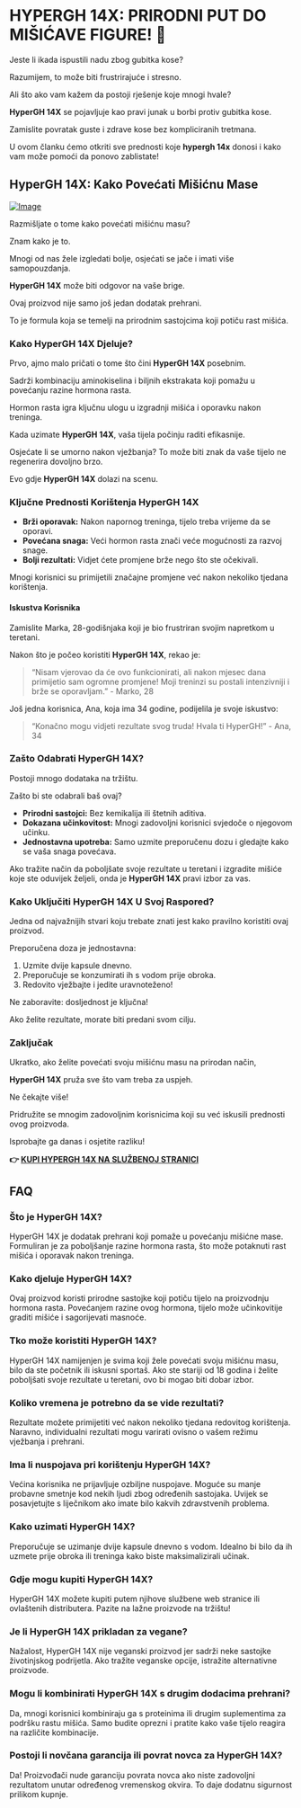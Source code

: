 # HYPERGH 14X: PRIRODNI PUT DO MIŠIĆAVE FIGURE! 💪

Jeste li ikada ispustili nadu zbog gubitka kose? 

Razumijem, to može biti frustrirajuće i stresno. 

Ali što ako vam kažem da postoji rješenje koje mnogi hvale? 

**HyperGH 14X** se pojavljuje kao pravi junak u borbi protiv gubitka kose. 

Zamislite povratak guste i zdrave kose bez kompliciranih tretmana. 

U ovom članku ćemo otkriti sve prednosti koje **hypergh 14x** donosi i kako vam može pomoći da ponovo zablistate!

## HyperGH 14X: Kako Povećati Mišićnu Mase

[![Image](https://www2.sellhealth.com/111/hypergh14x_2_3.png)](https://gchaffi.com/zaHOPNaw)

Razmišljate o tome kako povećati mišićnu masu? 

Znam kako je to. 

Mnogi od nas žele izgledati bolje, osjećati se jače i imati više samopouzdanja.

**HyperGH 14X** može biti odgovor na vaše brige.

Ovaj proizvod nije samo još jedan dodatak prehrani. 

To je formula koja se temelji na prirodnim sastojcima koji potiču rast mišića.

### Kako HyperGH 14X Djeluje?

Prvo, ajmo malo pričati o tome što čini **HyperGH 14X** posebnim.

Sadrži kombinaciju aminokiselina i biljnih ekstrakata koji pomažu u povećanju razine hormona rasta. 

Hormon rasta igra ključnu ulogu u izgradnji mišića i oporavku nakon treninga.

Kada uzimate **HyperGH 14X**, vaša tijela počinju raditi efikasnije.

Osjećate li se umorno nakon vježbanja? To može biti znak da vaše tijelo ne regenerira dovoljno brzo. 

Evo gdje **HyperGH 14X** dolazi na scenu. 

### Ključne Prednosti Korištenja HyperGH 14X

- **Brži oporavak:** Nakon napornog treninga, tijelo treba vrijeme da se oporavi. 
- **Povećana snaga:** Veći hormon rasta znači veće mogućnosti za razvoj snage.
- **Bolji rezultati:** Vidjet ćete promjene brže nego što ste očekivali.
  
Mnogi korisnici su primijetili značajne promjene već nakon nekoliko tjedana korištenja.

#### Iskustva Korisnika

Zamislite Marka, 28-godišnjaka koji je bio frustriran svojim napretkom u teretani. 

Nakon što je počeo koristiti **HyperGH 14X**, rekao je:

> “Nisam vjerovao da će ovo funkcionirati, ali nakon mjesec dana primijetio sam ogromne promjene! Moji treninzi su postali intenzivniji i brže se oporavljam.” - Marko, 28

Još jedna korisnica, Ana, koja ima 34 godine, podijelila je svoje iskustvo:

> “Konačno mogu vidjeti rezultate svog truda! Hvala ti HyperGH!” - Ana, 34

### Zašto Odabrati HyperGH 14X?

Postoji mnogo dodataka na tržištu. 

Zašto bi ste odabrali baš ovaj?

- **Prirodni sastojci:** Bez kemikalija ili štetnih aditiva.
- **Dokazana učinkovitost:** Mnogi zadovoljni korisnici svjedoče o njegovom učinku.
- **Jednostavna upotreba:** Samo uzmite preporučenu dozu i gledajte kako se vaša snaga povećava.

Ako tražite način da poboljšate svoje rezultate u teretani i izgradite mišiće koje ste oduvijek željeli, onda je **HyperGH 14X** pravi izbor za vas.

### Kako Uključiti HyperGH 14X U Svoj Raspored?

Jedna od najvažnijih stvari koju trebate znati jest kako pravilno koristiti ovaj proizvod. 

Preporučena doza je jednostavna:

1. Uzmite dvije kapsule dnevno.
2. Preporučuje se konzumirati ih s vodom prije obroka.
3. Redovito vježbajte i jedite uravnoteženo!

Ne zaboravite: dosljednost je ključna!

Ako želite rezultate, morate biti predani svom cilju.

### Zaključak

Ukratko, ako želite povećati svoju mišićnu masu na prirodan način,

**HyperGH 14X** pruža sve što vam treba za uspjeh.

Ne čekajte više!

Pridružite se mnogim zadovoljnim korisnicima koji su već iskusili prednosti ovog proizvoda.

Isprobajte ga danas i osjetite razliku!



**👉 [KUPI HYPERGH 14X NA SLUŽBENOJ STRANICI](https://gchaffi.com/zaHOPNaw)**

## FAQ

### Što je HyperGH 14X?
HyperGH 14X je dodatak prehrani koji pomaže u povećanju mišićne mase. Formuliran je za poboljšanje razine hormona rasta, što može potaknuti rast mišića i oporavak nakon treninga.

### Kako djeluje HyperGH 14X?
Ovaj proizvod koristi prirodne sastojke koji potiču tijelo na proizvodnju hormona rasta. Povećanjem razine ovog hormona, tijelo može učinkovitije graditi mišiće i sagorijevati masnoće.

### Tko može koristiti HyperGH 14X?
HyperGH 14X namijenjen je svima koji žele povećati svoju mišićnu masu, bilo da ste početnik ili iskusni sportaš. Ako ste stariji od 18 godina i želite poboljšati svoje rezultate u teretani, ovo bi mogao biti dobar izbor.

### Koliko vremena je potrebno da se vide rezultati?
Rezultate možete primijetiti već nakon nekoliko tjedana redovitog korištenja. Naravno, individualni rezultati mogu varirati ovisno o vašem režimu vježbanja i prehrani.

### Ima li nuspojava pri korištenju HyperGH 14X?
Većina korisnika ne prijavljuje ozbiljne nuspojave. Moguće su manje probavne smetnje kod nekih ljudi zbog određenih sastojaka. Uvijek se posavjetujte s liječnikom ako imate bilo kakvih zdravstvenih problema.

### Kako uzimati HyperGH 14X?
Preporučuje se uzimanje dvije kapsule dnevno s vodom. Idealno bi bilo da ih uzmete prije obroka ili treninga kako biste maksimalizirali učinak.

### Gdje mogu kupiti HyperGH 14X?
HyperGH 14X možete kupiti putem njihove službene web stranice ili ovlaštenih distributera. Pazite na lažne proizvode na tržištu!

### Je li HyperGH 14X prikladan za vegane?
Nažalost, HyperGH 14X nije veganski proizvod jer sadrži neke sastojke životinjskog podrijetla. Ako tražite veganske opcije, istražite alternativne proizvode.

### Mogu li kombinirati HyperGH 14X s drugim dodacima prehrani?
Da, mnogi korisnici kombiniraju ga s proteinima ili drugim suplementima za podršku rastu mišića. Samo budite oprezni i pratite kako vaše tijelo reagira na različite kombinacije.

### Postoji li novčana garancija ili povrat novca za HyperGH 14X?
Da! Proizvođači nude garanciju povrata novca ako niste zadovoljni rezultatom unutar određenog vremenskog okvira. To daje dodatnu sigurnost prilikom kupnje.